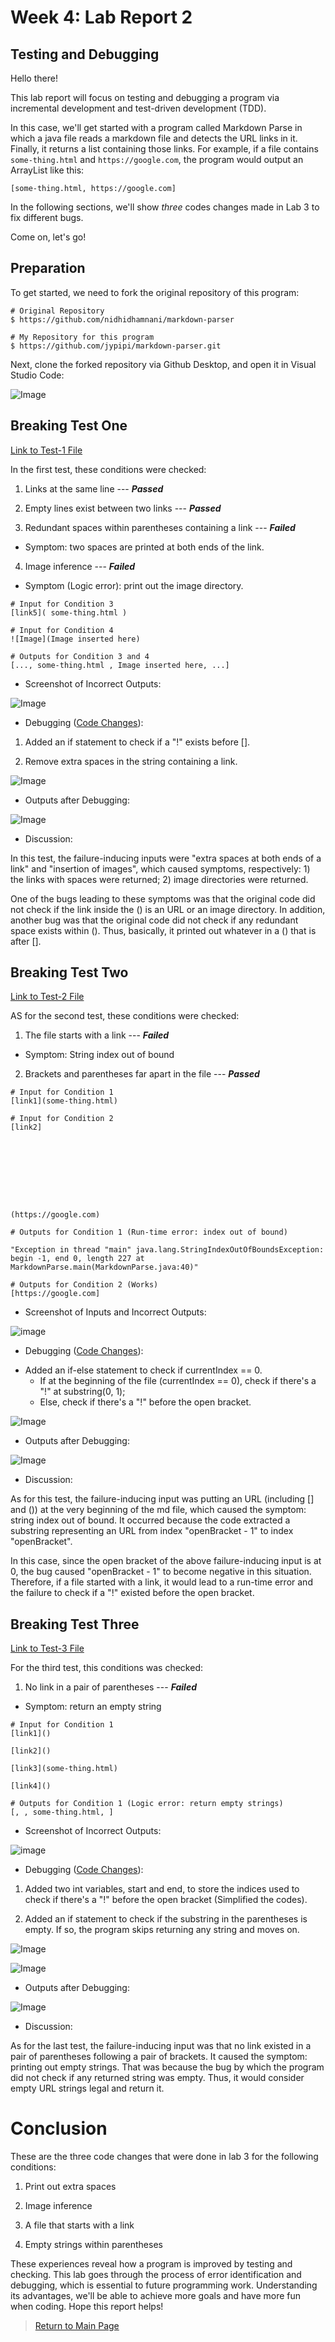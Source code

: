 # Week 4: Lab Report 2

## Testing and Debugging

Hello there!

This lab report will focus on testing and debugging a program via incremental development and test-driven development (TDD).

In this case, we'll get started with a program called Markdown Parse in which a java file reads a markdown file and detects the URL links in it. Finally, it returns a list containing those links. For example, if a file contains `some-thing.html` and `https://google.com`, the program would output an ArrayList like this:

```
[some-thing.html, https://google.com]
```

In the following sections, we'll show *three* codes changes made in Lab 3 to fix different bugs.

Come on, let's go!

## Preparation

To get started, we need to fork the original repository of this program:

```
# Original Repository
$ https://github.com/nidhidhamnani/markdown-parser

# My Repository for this program
$ https://github.com/jypipi/markdown-parser.git
```

Next, clone the forked repository via Github Desktop, and open it in Visual Studio Code:

![Image](Images/Lab-Report-2/Image1.png)

## Breaking Test One

[Link to Test-1 File](https://github.com/jypipi/markdown-parser/blob/main/test2.md)

In the first test, these conditions were checked:

1) Links at the same line --- ***Passed***

2) Empty lines exist between two links --- ***Passed***

3) Redundant spaces within parentheses containing a link --- ***Failed***

- Symptom: two spaces are printed at both ends of the link.

4) Image inference --- ***Failed***

- Symptom (Logic error): print out the image directory.

```
# Input for Condition 3
[link5]( some-thing.html )

# Input for Condition 4
![Image](Image inserted here)

# Outputs for Condition 3 and 4
[..., some-thing.html , Image inserted here, ...]
```

* Screenshot of Incorrect Outputs:

![Image](Images/Lab-Report-2/test2_file.png)


* Debugging ([Code Changes](https://github.com/jypipi/markdown-parser/commit/219add11b4374cfa105d3b29c2e2f7bb3fb55110)):

1) Added an if statement to check if a "!" exists before [].

2) Remove extra spaces in the string containing a link.

![Image](Images/Lab-Report-2/CodeDiffTestFile2.png)


* Outputs after Debugging:

![Image](Images/Lab-Report-2/fixedTest2.png)


* Discussion:

In this test, the failure-inducing inputs were "extra spaces at both ends of a link" and "insertion of images", which caused symptoms, respectively: 1) the links with spaces were returned; 2) image directories were returned.

One of the bugs leading to these symptoms was that the original code did not check if the link inside the () is an URL or an image directory. In addition, another bug was that the original code did not check if any redundant space exists within (). Thus, basically, it printed out whatever in a () that is after [].

## Breaking Test Two

[Link to Test-2 File](https://github.com/jypipi/markdown-parser/blob/main/test3.md)

AS for the second test, these conditions were checked:

1) The file starts with a link --- ***Failed***

- Symptom: String index out of bound

2) Brackets and parentheses far apart in the file --- ***Passed***

```
# Input for Condition 1
[link1](some-thing.html)

# Input for Condition 2
[link2]                      









(https://google.com)

# Outputs for Condition 1 (Run-time error: index out of bound)

"Exception in thread "main" java.lang.StringIndexOutOfBoundsException: begin -1, end 0, length 227 at MarkdownParse.main(MarkdownParse.java:40)"

# Outputs for Condition 2 (Works)
[https://google.com]
```

* Screenshot of Inputs and Incorrect Outputs:

![image](Images/Lab-Report-2/test3_file.png)

* Debugging ([Code Changes](https://github.com/jypipi/markdown-parser/commit/19b2f41c30fd56e76afb803eb30f00cd0c4b2aa1)):

- Added an if-else statement to check if currentIndex == 0.
    * If at the beginning of the file (currentIndex == 0), 
      check if there's a "!" at substring(0, 1);
    * Else, check if there's a "!" before the open bracket.

![Image](Images/Lab-Report-2/CodeDiffTestFile3.png)

* Outputs after Debugging:

![Image](Images/Lab-Report-2/fixedTest3.png)

* Discussion:

As for this test, the failure-inducing input was putting an URL (including [] and ()) at the very beginning of the md file, which caused the symptom: string index out of bound. It occurred because the code extracted a substring representing an URL from index "openBracket - 1" to index "openBracket".

In this case, since the open bracket of the above failure-inducing input is at 0, the bug caused "openBracket - 1" to become negative in this situation. Therefore, if a file started with a link, it would lead to a run-time error and the failure to check if a "!" existed before the open bracket.

## Breaking Test Three

[Link to Test-3 File](https://github.com/jypipi/markdown-parser/blob/main/test4.md)

For the third test, this conditions was checked:

1) No link in a pair of parentheses --- ***Failed***

- Symptom: return an empty string

```
# Input for Condition 1
[link1]()

[link2]()

[link3](some-thing.html)

[link4]()

# Outputs for Condition 1 (Logic error: return empty strings)
[, , some-thing.html, ]
```

* Screenshot of Incorrect Outputs:

![image](Images/Lab-Report-2/test4_file.png)

* Debugging ([Code Changes](https://github.com/jypipi/markdown-parser/commit/80fc94ed26e722aeb62b99d93ec19eb15c15c260)):

1) Added two int variables, start and end, to store the indices used to check if there's a "!" before the open bracket (Simplified the codes).

2) Added an if statement to check if the substring in the parentheses is empty. If so, the program skips returning any string and moves on.

![Image](Images/Lab-Report-2/CodeDiffTestFile4_a.png)

![Image](Images/Lab-Report-2/CodeDiffTestFile4_b.png)

* Outputs after Debugging:

![Image](Images/Lab-Report-2/fixedTest4.png)

* Discussion:

As for the last test, the failure-inducing input was that no link existed in a pair of parentheses following a pair of brackets. It caused the symptom: printing out empty strings. That was because the bug by which the program did not check if any returned string was empty. Thus, it would consider empty URL strings legal and return it.

# Conclusion

These are the three code changes that were done in lab 3 for the following conditions:

1) Print out extra spaces

2) Image inference

3) A file that starts with a link

4) Empty strings within parentheses

These experiences reveal how a program is improved by testing and checking. This lab goes through the process of error identification and debugging, which is essential to future programming work. Understanding its advantages, we'll be able to achieve more goals and have more fun when coding. Hope this report helps!

> [Return to Main Page](https://jypipi.github.io/cse15l-lab-reports/index.html)
